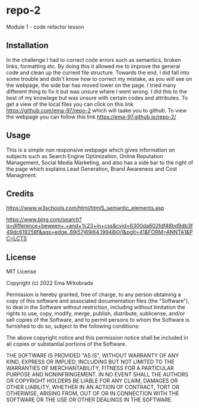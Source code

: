 # repo-2
Module 1 - code refactor lesson

## Installation
In the challenge I had to correct code errors such as semantics, broken links, formatting etc. By doing this  it allowed me to improve the general code and clean up the current file structure. Towards the end, I did fall into some trouble and didn't know how to correct my mistake, as you will see on the webpage, the side bar has moved lower on the page. I tried many different thing to fix it but was unsure where I went wrong. I did this to the best of my knowlege but was unsure with certain codes and attributes. 
To get a view of the local files you can click on this link https://github.com/ema-97/repo-2 which will taake you to github.
To view the webpage you can follow this link https://ema-97.github.io/repo-2/

## Usage 
This is a simple non responsive webpage which gives information on subjects such as Search Engine Optimization, Online Reputation Management, Social Media Marketing, and also has a side bar to the right of the page which explains Lead Generation, Brand Awareness and Cost Managment.

## Credits
https://www.w3schools.com/html/html5_semantic_elements.asp

https://www.bing.com/search?q=difference+beween+.+and+%23+in+css&cvid=6300da602fdf48bd9db3f49dc619258f&aqs=edge..69i57j69i64.19948j0j1&pglt=41&FORM=ANNTA1&PC=LCTS



## License
MIT License

Copyright (c) 2022 Ema Mrkobrada

Permission is hereby granted, free of charge, to any person obtaining a copy
of this software and associated documentation files (the "Software"), to deal
in the Software without restriction, including without limitation the rights
to use, copy, modify, merge, publish, distribute, sublicense, and/or sell
copies of the Software, and to permit persons to whom the Software is
furnished to do so, subject to the following conditions:

The above copyright notice and this permission notice shall be included in all
copies or substantial portions of the Software.

THE SOFTWARE IS PROVIDED "AS IS", WITHOUT WARRANTY OF ANY KIND, EXPRESS OR
IMPLIED, INCLUDING BUT NOT LIMITED TO THE WARRANTIES OF MERCHANTABILITY,
FITNESS FOR A PARTICULAR PURPOSE AND NONINFRINGEMENT. IN NO EVENT SHALL THE
AUTHORS OR COPYRIGHT HOLDERS BE LIABLE FOR ANY CLAIM, DAMAGES OR OTHER
LIABILITY, WHETHER IN AN ACTION OF CONTRACT, TORT OR OTHERWISE, ARISING FROM,
OUT OF OR IN CONNECTION WITH THE SOFTWARE OR THE USE OR OTHER DEALINGS IN THE
SOFTWARE.